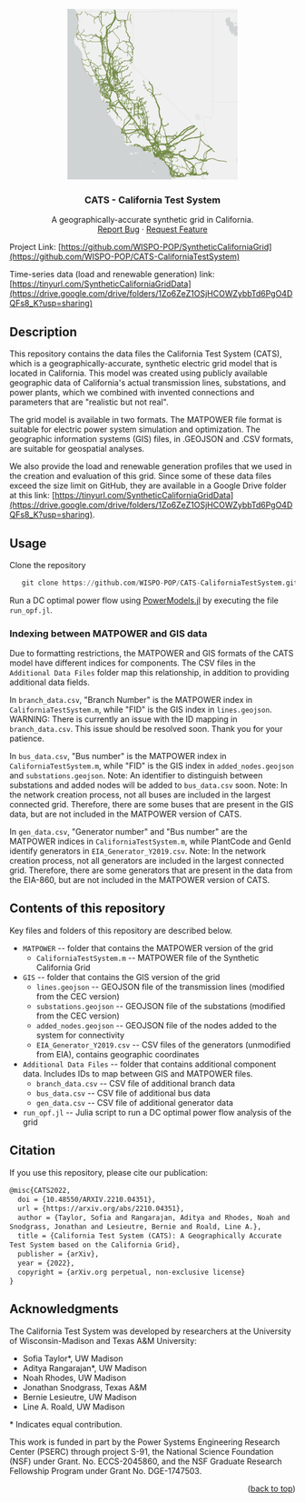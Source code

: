 <!-- PROJECT LOGO -->
<br />
<div align="center">
  <a href="https://github.com/WISPO-POP/CATS-CaliforniaTestSystem">
    <img src="logo.png" alt="Logo" width="300" height="300">
  </a>

<h3 align="center">CATS - California Test System</h3>

  <p align="center">
    A geographically-accurate synthetic grid in California.
    <!-- <br /> -->
    <!-- <a href="https://github.com/WISPO-POP/CATS-CaliforniaTestSystem"><strong>View Documentation »</strong></a> -->
    <!-- <br /> -->
    <br />
    <a href="https://github.com/WISPO-POP/CATS-CaliforniaTestSystem/issues">Report Bug</a>
    ·
    <a href="https://github.com/WISPO-POP/CATS-CaliforniaTestSystem/issues">Request Feature</a>
  </p>
</div>


Project Link: [https://github.com/WISPO-POP/SyntheticCaliforniaGrid](https://github.com/WISPO-POP/CATS-CaliforniaTestSystem)

Time-series data (load and renewable generation) link: [https://tinyurl.com/SyntheticCaliforniaGridData](https://drive.google.com/drive/folders/1Zo6ZeZ1OSjHCOWZybbTd6PgO4DQFs8_K?usp=sharing)

## Description
This repository contains the data files the California Test System (CATS), which is a geographically-accurate, synthetic electric grid model that is located in California. This model was created using publicly available geographic data of California's actual transmission lines, substations, and power plants, which we combined with invented connections and parameters that are "realistic but not real".

The grid model is available in two formats. The MATPOWER file format is suitable for electric power system simulation and optimization. The geographic information systems (GIS) files, in .GEOJSON and .CSV formats, are suitable for geospatial analyses.

We also provide the load and renewable generation profiles that we used in the creation and evaluation of this grid. Since some of these data files exceed the size limit on GitHub, they are available in a Google Drive folder at this link: [https://tinyurl.com/SyntheticCaliforniaGridData](https://drive.google.com/drive/folders/1Zo6ZeZ1OSjHCOWZybbTd6PgO4DQFs8_K?usp=sharing).

## Usage
Clone the repository
```julia
   git clone https://github.com/WISPO-POP/CATS-CaliforniaTestSystem.git
```

Run a DC optimal power flow using [PowerModels.jl](https://github.com/lanl-ansi/PowerModels.jl) by executing the file `run_opf.jl`.

### Indexing between MATPOWER and GIS data
Due to formatting restrictions, the MATPOWER and GIS formats of the CATS model have different indices for components. The CSV files in the `Additional Data Files` folder map this relationship, in addition to providing additional data fields. 

In `branch_data.csv`, "Branch Number" is the MATPOWER index in `CaliforniaTestSystem.m`, while "FID" is the GIS index in `lines.geojson`. WARNING: There is currently an issue with the ID mapping in `branch_data.csv`. This issue should be resolved soon. Thank you for your patience.

In `bus_data.csv`, "Bus number" is the MATPOWER index in `CaliforniaTestSystem.m`, while "FID" is the GIS index in `added_nodes.geojson` and `substations.geojson`. Note: An identifier to distinguish between substations and added nodes will be added to `bus_data.csv` soon. Note: In the network creation process, not all buses are included in the largest connected grid. Therefore, there are some buses that are present in the GIS data, but are not included in the MATPOWER version of CATS.

In `gen_data.csv`, "Generator number" and "Bus number" are the MATPOWER indices in `CaliforniaTestSystem.m`, while PlantCode and GenId identify generators in `EIA_Generator_Y2019.csv`. Note: In the network creation process, not all generators are included in the largest connected grid. Therefore, there are some generators that are present in the data from the EIA-860, but are not included in the MATPOWER version of CATS.

## Contents of this repository
Key files and folders of this repository are described below.

* `MATPOWER` -- folder that contains the MATPOWER version of the grid
  * `CaliforniaTestSystem.m` -- MATPOWER file of the Synthetic California Grid
* `GIS` -- folder that contains the GIS version of the grid 
  * `lines.geojson` -- GEOJSON file of the transmission lines (modified from the CEC version)
  * `substations.geojson` -- GEOJSON file of the substations (modified from the CEC version)
  * `added_nodes.geojson` -- GEOJSON file of the nodes added to the system for connectivity
  * `EIA_Generator_Y2019.csv` -- CSV files of the generators (unmodified from EIA), contains geographic coordinates
* `Additional Data Files` -- folder that contains additional component data. Includes IDs to map between GIS and MATPOWER files.
  * `branch_data.csv` -- CSV file of additional branch data
  * `bus_data.csv` -- CSV file of additional bus data
  * `gen_data.csv` -- CSV file of additional generator data
* `run_opf.jl` -- Julia script to run a DC optimal power flow analysis of the grid

## Citation
If you use this repository, please cite our publication:
```
@misc{CATS2022,
  doi = {10.48550/ARXIV.2210.04351},
  url = {https://arxiv.org/abs/2210.04351},
  author = {Taylor, Sofia and Rangarajan, Aditya and Rhodes, Noah and Snodgrass, Jonathan and Lesieutre, Bernie and Roald, Line A.},
  title = {California Test System (CATS): A Geographically Accurate Test System based on the California Grid},
  publisher = {arXiv},
  year = {2022},
  copyright = {arXiv.org perpetual, non-exclusive license}
}
```

<!-- LICENSE -->
<!-- ## License
UNCOMMENT THIS SECTION AND ADD LICENSE FILE IF MADE PUBLIC.
Distributed under the UW License. See `LICENSE.txt` for more information. -->

<!-- ## Contact
UNCOMMENT THIS SECTION AND ADD CONTACT DETAILS IF MADE PUBLIC.
Your Name - [@twitter_handle](https://twitter.com/twitter_handle) - email@email_client.com

Project Link: [https://github.com/github_username/repo_name](https://github.com/github_username/repo_name) -->

## Acknowledgments

The California Test System was developed by researchers at the University of Wisconsin-Madison and Texas A&M University:

* Sofia Taylor\*, UW Madison
* Aditya Rangarajan\*, UW Madison
* Noah Rhodes, UW Madison
* Jonathan Snodgrass, Texas A&M
* Bernie Lesieutre, UW Madison
* Line A. Roald, UW Madison

\* Indicates equal contribution.


This work is funded in part by the Power Systems Engineering Research Center (PSERC) through project S-91, the National Science Foundation (NSF) under Grant. No. ECCS-2045860, and the NSF Graduate Research Fellowship Program under Grant No. DGE-1747503.

<p align="right">(<a href="#top">back to top</a>)</p>

